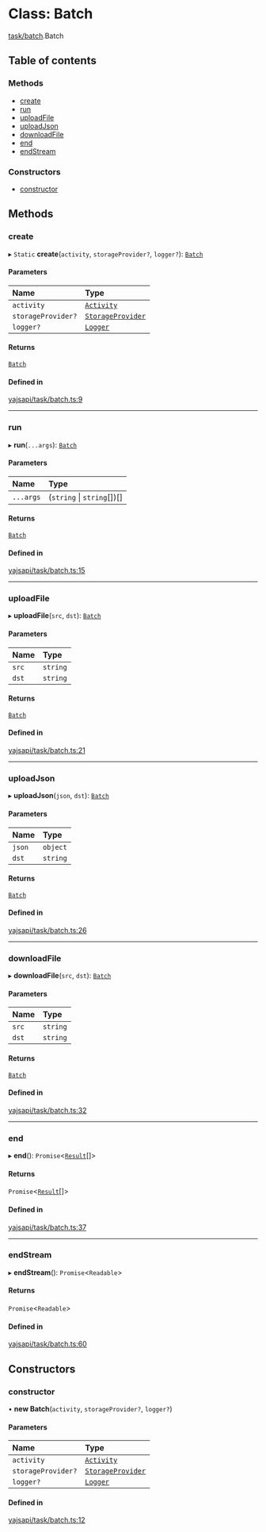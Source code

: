 # Class: Batch

[task/batch](../modules/task_batch.md).Batch

## Table of contents

### Methods

- [create](task_batch.Batch.md#create)
- [run](task_batch.Batch.md#run)
- [uploadFile](task_batch.Batch.md#uploadfile)
- [uploadJson](task_batch.Batch.md#uploadjson)
- [downloadFile](task_batch.Batch.md#downloadfile)
- [end](task_batch.Batch.md#end)
- [endStream](task_batch.Batch.md#endstream)

### Constructors

- [constructor](task_batch.Batch.md#constructor)

## Methods

### create

▸ `Static` **create**(`activity`, `storageProvider?`, `logger?`): [`Batch`](task_batch.Batch.md)

#### Parameters

| Name | Type |
| :------ | :------ |
| `activity` | [`Activity`](activity_activity.Activity.md) |
| `storageProvider?` | [`StorageProvider`](../interfaces/storage_provider.StorageProvider.md) |
| `logger?` | [`Logger`](../interfaces/utils_logger.Logger.md) |

#### Returns

[`Batch`](task_batch.Batch.md)

#### Defined in

[yajsapi/task/batch.ts:9](https://github.com/golemfactory/yajsapi/blob/5793bb7/yajsapi/task/batch.ts#L9)

___

### run

▸ **run**(`...args`): [`Batch`](task_batch.Batch.md)

#### Parameters

| Name | Type |
| :------ | :------ |
| `...args` | (`string` \| `string`[])[] |

#### Returns

[`Batch`](task_batch.Batch.md)

#### Defined in

[yajsapi/task/batch.ts:15](https://github.com/golemfactory/yajsapi/blob/5793bb7/yajsapi/task/batch.ts#L15)

___

### uploadFile

▸ **uploadFile**(`src`, `dst`): [`Batch`](task_batch.Batch.md)

#### Parameters

| Name | Type |
| :------ | :------ |
| `src` | `string` |
| `dst` | `string` |

#### Returns

[`Batch`](task_batch.Batch.md)

#### Defined in

[yajsapi/task/batch.ts:21](https://github.com/golemfactory/yajsapi/blob/5793bb7/yajsapi/task/batch.ts#L21)

___

### uploadJson

▸ **uploadJson**(`json`, `dst`): [`Batch`](task_batch.Batch.md)

#### Parameters

| Name | Type |
| :------ | :------ |
| `json` | `object` |
| `dst` | `string` |

#### Returns

[`Batch`](task_batch.Batch.md)

#### Defined in

[yajsapi/task/batch.ts:26](https://github.com/golemfactory/yajsapi/blob/5793bb7/yajsapi/task/batch.ts#L26)

___

### downloadFile

▸ **downloadFile**(`src`, `dst`): [`Batch`](task_batch.Batch.md)

#### Parameters

| Name | Type |
| :------ | :------ |
| `src` | `string` |
| `dst` | `string` |

#### Returns

[`Batch`](task_batch.Batch.md)

#### Defined in

[yajsapi/task/batch.ts:32](https://github.com/golemfactory/yajsapi/blob/5793bb7/yajsapi/task/batch.ts#L32)

___

### end

▸ **end**(): `Promise`<[`Result`](../interfaces/activity_results.Result.md)[]\>

#### Returns

`Promise`<[`Result`](../interfaces/activity_results.Result.md)[]\>

#### Defined in

[yajsapi/task/batch.ts:37](https://github.com/golemfactory/yajsapi/blob/5793bb7/yajsapi/task/batch.ts#L37)

___

### endStream

▸ **endStream**(): `Promise`<`Readable`\>

#### Returns

`Promise`<`Readable`\>

#### Defined in

[yajsapi/task/batch.ts:60](https://github.com/golemfactory/yajsapi/blob/5793bb7/yajsapi/task/batch.ts#L60)

## Constructors

### constructor

• **new Batch**(`activity`, `storageProvider?`, `logger?`)

#### Parameters

| Name | Type |
| :------ | :------ |
| `activity` | [`Activity`](activity_activity.Activity.md) |
| `storageProvider?` | [`StorageProvider`](../interfaces/storage_provider.StorageProvider.md) |
| `logger?` | [`Logger`](../interfaces/utils_logger.Logger.md) |

#### Defined in

[yajsapi/task/batch.ts:12](https://github.com/golemfactory/yajsapi/blob/5793bb7/yajsapi/task/batch.ts#L12)
